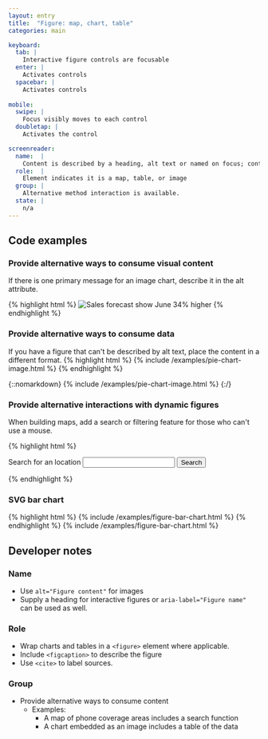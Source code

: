 ```yaml
---
layout: entry
title:  "Figure: map, chart, table"
categories: main

keyboard:
  tab: |
    Interactive figure controls are focusable
  enter: |
    Activates controls
  spacebar: |
    Activates controls
      
mobile:
  swipe: |
    Focus visibly moves to each control
  doubletap: |
    Activates the control

screenreader:
  name:  |
    Content is described by a heading, alt text or named on focus; control purpose is clear
  role:  |
    Element indicates it is a map, table, or image
  group: |
    Alternative method interaction is available.
  state: |
    n/a
---
```


## Code examples

### Provide alternative ways to consume visual content

If there is one primary message for an image chart, describe it in the alt attribute.

{% highlight html %}
<img src="pie-chart.jpg" 
     alt="Sales forecast show June 34% higher">
{% endhighlight %}


### Provide alternative ways to consume data

If you have a figure that can't be described by alt text, place the content in a different format.
{% highlight html %}
{% include /examples/pie-chart-image.html %}
{% endhighlight %}

{::nomarkdown}
{% include /examples/pie-chart-image.html %}
{:/}

### Provide alternative interactions with dynamic figures

When building maps, add a search or filtering feature for those who can't use a mouse.

{% highlight html %}
<map-embed></map-embed>

<form role="search" action="/map/">
  <label for="search">
    Search for an location
  </label>
  <input type="search" id="search">
  <button type="submit">
    Search
  </button>
</form>
{% endhighlight %}

### SVG bar chart

{% highlight html %}
<map-embed></map-embed>
{% include /examples/figure-bar-chart.html %}
{% endhighlight %}
{% include /examples/figure-bar-chart.html %}


## Developer notes

### Name
- Use `alt="Figure content"` for images
- Supply a heading for interactive figures or `aria-label="Figure name"` can be used as well.

### Role
- Wrap charts and tables in a `<figure>` element where applicable.
- Include `<figcaption>` to describe the figure
- Use `<cite>` to label sources.

### Group
- Provide alternative ways to consume content
  - Examples:
    - A map of phone coverage areas includes a search function
    - A chart embedded as an image includes a table of the data


